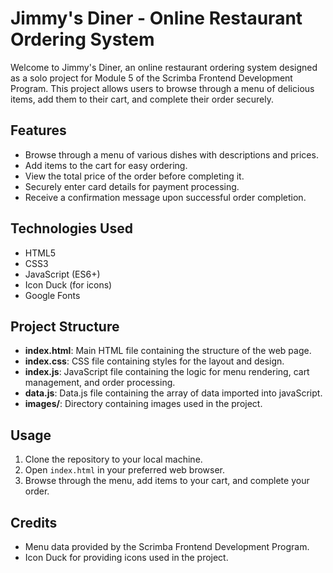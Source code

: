 # Jimmy's Diner - Online Restaurant Ordering System

Welcome to Jimmy's Diner, an online restaurant ordering system designed as a solo project for Module 5 of the Scrimba Frontend Development Program. This project allows users to browse through a menu of delicious items, add them to their cart, and complete their order securely.

## Features

- Browse through a menu of various dishes with descriptions and prices.
- Add items to the cart for easy ordering.
- View the total price of the order before completing it.
- Securely enter card details for payment processing.
- Receive a confirmation message upon successful order completion.

## Technologies Used

- HTML5
- CSS3
- JavaScript (ES6+)
- Icon Duck (for icons)
- Google Fonts

## Project Structure

- **index.html**: Main HTML file containing the structure of the web page.
- **index.css**: CSS file containing styles for the layout and design.
- **index.js**: JavaScript file containing the logic for menu rendering, cart management, and order processing.
- **data.js**: Data.js file containing the array of data imported into javaScript.
- **images/**: Directory containing images used in the project.

## Usage

1. Clone the repository to your local machine.
2. Open `index.html` in your preferred web browser.
3. Browse through the menu, add items to your cart, and complete your order.

## Credits

- Menu data provided by the Scrimba Frontend Development Program.
- Icon Duck for providing icons used in the project.
